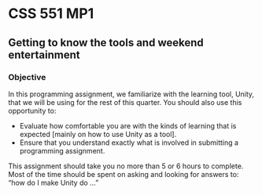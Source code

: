 # CSS 551 MP1
## Getting to know the tools and weekend entertainment
### Objective
In this programming assignment, we familiarize with the learning tool, Unity, that we will be using for the rest of this quarter. You should also use this opportunity to:

- Evaluate how comfortable you are with the kinds of learning that is expected [mainly on how to use Unity as a tool].
- Ensure that you understand exactly what is involved in submitting a programming assignment.

This assignment should take you no more than 5 or 6 hours to complete. Most of the time should be spent on asking and looking for answers to: “how do I make Unity do …”
